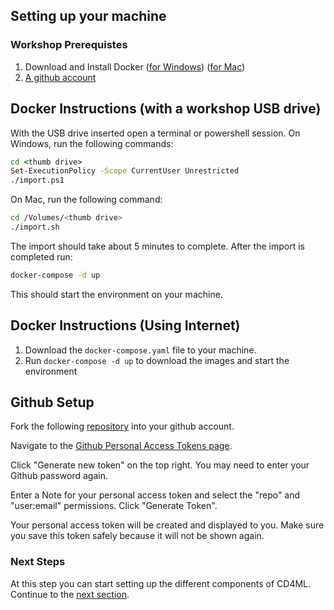 ## Setting up your machine 

### Workshop Prerequistes
1. Download and Install Docker ([for Windows](https://hub.docker.com/editions/community/docker-ce-desktop-windows)) ([for Mac](https://hub.docker.com/editions/community/docker-ce-desktop-mac))
2. [A github account](https://www.github.com)

## Docker Instructions (with a workshop USB drive)
With the USB drive inserted open a terminal or powershell session.
On Windows, run the following commands:
```cmd
cd <thumb drive>
Set-ExecutionPolicy -Scope CurrentUser Unrestricted
./import.ps1
```

On Mac, run the following command:
```bash
cd /Volumes/<thumb drive>
./import.sh
```

The import should take about 5 minutes to complete. After the import is completed run:
```bash
docker-compose -d up
```
This should start the environment on your machine.


## Docker Instructions (Using Internet)
1. Download the `docker-compose.yaml` file to your machine.
2. Run `docker-compose -d up` to download the images and start the environment

## Github Setup
Fork the following [repository](https://github.com/ericnagler/cd4ml-jenkins) into your github account. 

Navigate to the [Github Personal Access Tokens page](https://github.com/settings/tokens).

Click "Generate new token" on the top right. You may need to enter your Github password again.

Enter a Note for your personal access token and select the "repo" and "user:email" permissions. Click "Generate Token".

Your personal access token will be created and displayed to you. Make sure you save this token safely because it will not be shown again.

### Next Steps

At this step you can start setting up the different components of CD4ML. Continue to the [next section](http:///github.com/ericnagler/cd4ml-jenkins/blob/master/instructions/2-SetupJenkins.md).